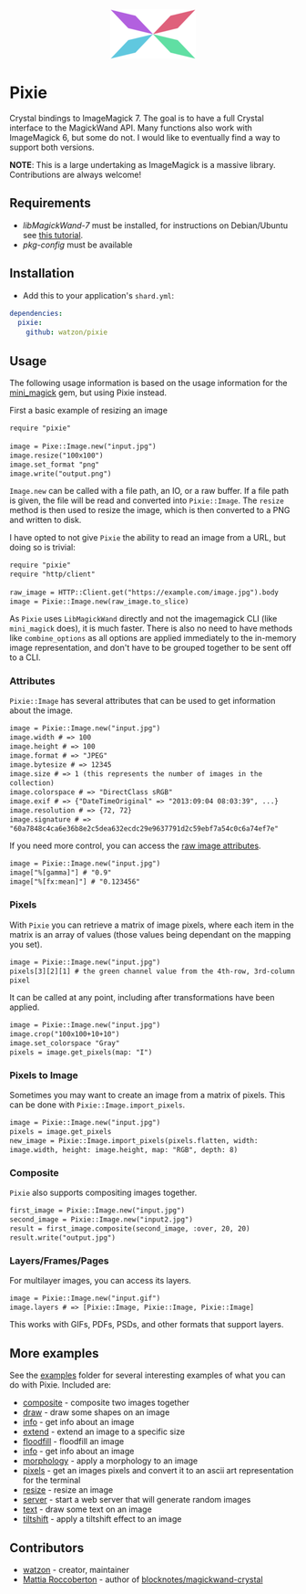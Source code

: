 <div align="center">
  <img src="./assets/pixie-logo-small.png" alt="pixie logo">
</div>

# Pixie

Crystal bindings to ImageMagick 7. The goal is to have a full Crystal interface to the MagickWand API. Many functions also work with ImageMagick 6, but some do not. I would like to eventually find a way to support both versions.

**NOTE**: This is a large undertaking as ImageMagick is a massive library. Contributions are always welcome!

## Requirements

- *libMagickWand-7* must be installed, for instructions on Debian/Ubuntu see [this tutorial](https://www.tecmint.com/install-imagemagick-on-debian-ubuntu/).
- *pkg-config* must be available

## Installation

- Add this to your application's `shard.yml`:

```yaml
dependencies:
  pixie:
    github: watzon/pixie
```

## Usage

The following usage information is based on the usage information for the [mini_magick](https://github.com/minimagick/minimagick) gem, but using Pixie instead.

First a basic example of resizing an image

```crystal
require "pixie"

image = Pixe::Image.new("input.jpg")
image.resize("100x100")
image.set_format "png"
image.write("output.png")
```

`Image.new` can be called with a file path, an IO, or a raw buffer. If a file path is given, the file will be read and converted into `Pixie::Image`. The `resize` method is then used to resize the image, which is then converted to a PNG and written to disk.

I have opted to not give `Pixie` the ability to read an image from a URL, but doing so is trivial:

```crystal
require "pixie"
require "http/client"

raw_image = HTTP::Client.get("https://example.com/image.jpg").body
image = Pixie::Image.new(raw_image.to_slice)
```

As `Pixie` uses `LibMagickWand` directly and not the imagemagick CLI (like `mini_magick` does), it is much faster. There is also no need to have methods like `combine_options` as all options are applied immediately to the in-memory image representation, and don't have to be grouped together to be sent off to a CLI.

### Attributes

`Pixie::Image` has several attributes that can be used to get information about the image.

```crystal
image = Pixie::Image.new("input.jpg")
image.width # => 100
image.height # => 100
image.format # => "JPEG"
image.bytesize # => 12345
image.size # => 1 (this represents the number of images in the collection)
image.colorspace # => "DirectClass sRGB"
image.exif # => {"DateTimeOriginal" => "2013:09:04 08:03:39", ...}
image.resolution # => {72, 72}
image.signature # => "60a7848c4ca6e36b8e2c5dea632ecdc29e9637791d2c59ebf7a54c0c6a74ef7e"
```

If you need more control, you can access the [raw image attributes](https://imagemagick.org/script/escape.php).

```crystal
image = Pixie::Image.new("input.jpg")
image["%[gamma]"] # "0.9"
image["%[fx:mean]"] # "0.123456"
```

### Pixels

With `Pixie` you can retrieve a matrix of image pixels, where each item in the matrix is an array of values (those values being dependant on the mapping you set).

```crystal
image = Pixie::Image.new("input.jpg")
pixels[3][2][1] # the green channel value from the 4th-row, 3rd-column pixel
```

It can be called at any point, including after transformations have been applied.

```crystal
image = Pixie::Image.new("input.jpg")
image.crop("100x100+10+10")
image.set_colorspace "Gray"
pixels = image.get_pixels(map: "I")
```

### Pixels to Image

Sometimes you may want to create an image from a matrix of pixels. This can be done with `Pixie::Image.import_pixels`.

```crystal
image = Pixie::Image.new("input.jpg")
pixels = image.get_pixels
new_image = Pixie::Image.import_pixels(pixels.flatten, width: image.width, height: image.height, map: "RGB", depth: 8)
```

### Composite

`Pixie` also supports compositing images together.

```crystal
first_image = Pixie::Image.new("input.jpg")
second_image = Pixie::Image.new("input2.jpg")
result = first_image.composite(second_image, :over, 20, 20)
result.write("output.jpg")
```

### Layers/Frames/Pages

For multilayer images, you can access its layers.

```crystal
image = Pixie::Image.new("input.gif")
image.layers # => [Pixie::Image, Pixie::Image, Pixie::Image]
```

This works with GIFs, PDFs, PSDs, and other formats that support layers.

## More examples

See the [examples](./examples) folder for several interesting examples of what you can do with Pixie. Included are:

- [composite](./examples/composite.cr) - composite two images together
- [draw](./examples/draw.cr) - draw some shapes on an image
- [info](./examples/info.cr) - get info about an image
- [extend](./examples/extend.cr) - extend an image to a specific size
- [floodfill](./examples/floodfill.cr) - floodfill an image
- [info](./examples/info.cr) - get info about an image
- [morphology](./examples/morphology.cr) - apply a morphology to an image
- [pixels](./examples/pixels.cr) - get an images pixels and convert it to an ascii art representation for the terminal
- [resize](./examples/resize.cr) - resize an image
- [server](./examples/server.cr) - start a web server that will generate random images
- [text](./examples/text.cr) - draw some text on an image
- [tiltshift](./examples/tiltshift.cr) - apply a tiltshift effect to an image

## Contributors

- [watzon](https://github.com/watzon) - creator, maintainer
- [Mattia Roccoberton](http://blocknot.es) - author of [blocknotes/magickwand-crystal](https://github.com/blocknotes/magickwand-crystal)
